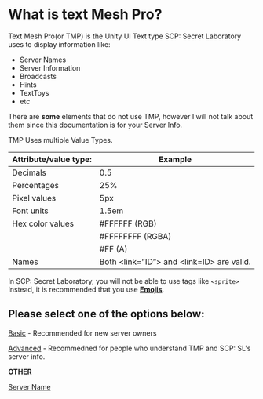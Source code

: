 # What is text Mesh Pro?
Text Mesh Pro(or TMP) is the Unity UI Text type SCP: Secret Laboratory uses to display information like:

- Server Names
- Server Information
- Broadcasts
- Hints
- TextToys
- etc

There are **some** elements that do not use TMP, however I will not talk about them since this documentation is for your Server Info.

TMP Uses multiple Value Types.

| Attribute/value type: |	Example
| ----- | ----- |
| Decimals | 0.5
| Percentages | 25%
| Pixel values | 5px
| Font units | 1.5em
| Hex color values | #FFFFFF (RGB)
| | #FFFFFFFF (RGBA)
| | #FF (A)
| Names	| Both <link=”ID”> and <link=ID> are valid.

In SCP: Secret Laboratory, you will not be able to use tags like `<sprite>` Instead, it is recommended that you use [**Emojis**](https://boltondev.github.io/SL-Emojis).

## Please select one of the options below:

[Basic](https://whitty985playz.github.io/TMPDocs-SCPSL/Basic) - Recommended for new server owners

[Advanced](https://whitty985playz.github.io/TMPDocs-SCPSL/Advanced) - Recommedned for people who understand TMP and SCP: SL's server info.

**OTHER**

[Server Name](https://whitty985playz.github.io/TMPDocs-SCPSL/ServerName)
